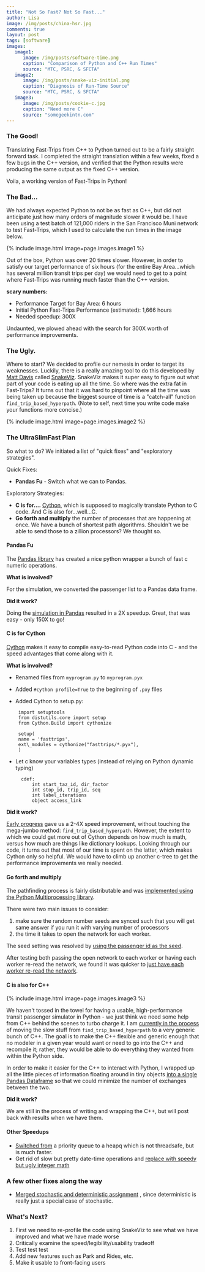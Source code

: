 ```yaml
---
title: "Not So Fast? Not So Fast..."
author: Lisa
image: /img/posts/china-hsr.jpg
comments: true
layout: post
tags: [software]
images:
   image1:
      image: /img/posts/software-time.png
      caption: "Comparison of Python and C++ Run Times"
      source: "MTC, PSRC, & SFCTA"
   image2:
      image: /img/posts/snake-viz-initial.png
      caption: "Diagnosis of Run-Time Source"
      source: "MTC, PSRC, & SFCTA"
   image3:
      image: /img/posts/cookie-c.jpg
      caption: "Need more C"
      source: "somegeekintn.com"
---
```


### The Good!
Translating Fast-Trips from C++ to Python turned out to be a fairly straight forward task.
I completed the straight translation within a few weeks, fixed a few bugs in the C++ version, 
and verified that the Python results were producing the same output as the fixed C++ version.

Voila, a working version of Fast-Trips in Python!

### The Bad...
We had always expected Python to not be as fast as C++, but did not anticipate just how
many orders of magnitude slower it would be.  I have been using a test batch of 121,000
riders in the San Francisco Muni network to test Fast-Trips, which I used to calculate 
the run times in the image below.

{% include image.html image=page.images.image1 %}

Out of the box, Python was over 20 times slower.  However, in order to satisfy our target
performance of six hours (for the entire Bay Area...which has several million transit trips
per day) we would need to get to a point where Fast-Trips was running much faster than the
 C++ version.
 
**scary numbers:**

 - Performance Target for Bay Area: 6 hours  
 - Initial Python Fast-Trips Performance (estimated): 1,666 hours  
 - Needed speedup: 300X  

Undaunted, we plowed ahead with the search for 300X worth of performance improvements.

<!--break-->

### The Ugly.

Where to start?  We decided to profile our nemesis in order to target its weaknesses.
Luckily, there is a really amazing tool to do this developed by [Matt Davis](https://github.com/jiffyclub) called
[SnakeViz](http://jiffyclub.github.io/snakeviz). SnakeViz makes it super easy to figure
out what part of your code is eating up all the time.  So where was the extra fat in Fast-Trips?
It turns out that it was hard to pinpoint where all the time was being taken up because 
the biggest source of time is a "catch-all" function `find_trip_based_hyperpath`. (Note to
 self, next time you write code make your functions more concise.)

{% include image.html image=page.images.image2 %}

### The UltraSlimFast Plan
So what to do?  We initiated a list of "quick fixes" and "exploratory strategies".

Quick Fixes:

 - **Pandas Fu** - Switch what we can to Pandas.

Exploratory Strategies:

 - **C is for....** [Cython](http://cython.org/), which is supposed to magically translate Python to C code. 
 And C is also for...well...C.
 - **Go forth and multiply** the number of processes that are happening at once. We have 
 a bunch of shortest path algorithms.  Shouldn't we be able to send those to a 
 zillion processors?  We thought so.
 
#### Pandas Fu

The [Pandas library](http://pandas.pydata.org/) has created a nice python wrapper a 
bunch of fast c numeric operations.

**What is involved?**

For the simulation, we converted the passenger list to a Pandas data frame.

**Did it work?**

Doing the [simulation in Pandas](https://github.com/MetropolitanTransportationCommission/fast-trips/commit/08ba2ce270646b503ba855d93498149eb6ccbdb3)
 resulted in a 2X speedup.  Great, that was easy - only 150X to go!

#### C is for Cython

[Cython](http://cython.org/) makes it easy to compile easy-to-read Python code into C - 
and the speed advantages that come along with it.

**What is involved?**

 - Renamed files from `myprogram.py` to `myprogram.pyx`
 - Added `#cython profile=True` to the beginning of `.pxy` files
 - Added Cython to setup.py:
 
		import setuptools
		from distutils.core import setup
		from Cython.Build import cythonize
		
		setup(
		name = 'fasttrips',
		ext\_modules = cythonize("fasttrips/*.pyx"),
		)
- Let c know your variables types (instead of relying on Python dynamic typing)

		cdef:
			int start_taz_id, dir_factor
			int stop_id, trip_id, seq
			int label_iterations
			object access_link

**Did it work?**

[Early progress](https://github.com/MetropolitanTransportationCommission/fast-trips/commits/assign_cython)
 gave us a 2-4X speed improvement, without touching the mega-jumbo method:
`find_trip_based_hyperpath`.
However, the extent to which we could get more out of Cython depends on how much is math, 
versus how much are things like dictionary lookups.  Looking through our code, it turns
out that most of our time is spent on the latter, which makes Cython only so helpful. We 
would have to climb up another c-tree to get the performance improvements we really needed.


#### Go forth and multiply

The pathfinding process is fairly distributable and was [implemented using the Python Multiprocessing
library](https://github.com/MetropolitanTransportationCommission/fast-trips/pull/3/files).

There were two main issues to consider:
1. make sure the random number seeds are synced such that you will get same answer if you 
run it with varying number of processors
2. the time it takes to open the network for each worker.

The seed setting was resolved by [using the passenger id as the seed](https://github.com/MetropolitanTransportationCommission/fast-trips/commit/424a9521eaf875b6fa840170139381cd2700bdbb).

After testing both passing the open network to each worker or having each worker re-read
 the network, we found it was quicker to [just have each worker re-read the network](https://github.com/MetropolitanTransportationCommission/fast-trips/commit/8b1652ff9b216a0ae26bad4f10c393fb265c6247).

#### C is also for C++

{% include image.html image=page.images.image3 %}

We haven't tossed in the towel for having a usable, high-performance transit passenger 
simulator in Python - we just think we need some help from C++ behind the scenes to turbo 
charge it.  I am [currently in the process](https://github.com/MetropolitanTransportationCommission/fast-trips/commits/c_extension)
 of moving the slow stuff from `find_trip_based_hyperpath` to a very generic bunch of C++. 
 The goal is to make the C++ flexible and generic enough that no modeler in a given year would 
want or need to go into the C++ and recompile it; rather, they would be able to do everything 
they wanted from within the Python side.
 
In order to make it easier for the C++ to interact with Python, I wrapped up all the little
pieces of information floating around in tiny objects [into a single Pandas Dataframe](https://github.com/MetropolitanTransportationCommission/fast-trips/commit/818be2f5e58c0288894676032dede76982d97c3c)
 so that we could minimize the number of exchanges between the two. 

**Did it work?**

We are still in the process of writing and wrapping the C++, but will post back with results 
when we have them.

#### Other Speedups

 - [Switched from](https://github.com/MetropolitanTransportationCommission/fast-trips/commit/5c267e0d89c86f1dfd485d60413cdba732ab6aa8)
  a priority queue to a heapq which is not threadsafe, but is much faster.
 - Get rid of slow but pretty date-time operations and [replace with speedy but ugly integer math](https://github.com/MetropolitanTransportationCommission/fast-trips/commit/ef712ae455b43a1f3a6d91120f84d2677ef401a2)
 
 
### A few other fixes along the way

- [Merged stochastic and deterministic assignment](https://github.com/MetropolitanTransportationCommission/fast-trips/commit/4b728aa1c70514d937003037f968a959c302ee8b)
, since deterministic is really just a special case of stochastic.


### What's Next?

1. First we need to re-profile the code using SnakeViz to see what we have improved and what we have made worse
2. Critically examine the speed/legibility/usability tradeoff 
3. Test test test
4. Add new features such as Park and Rides, etc.
5. Make it usable to front-facing users


